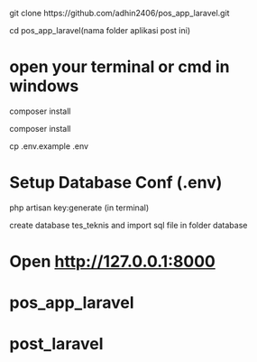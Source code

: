 <p>
    git clone https://github.com/adhin2406/pos_app_laravel.git
</p>

<p>
    cd pos_app_laravel(nama folder aplikasi post ini)
</p>

# open your terminal or cmd in windows

<p>
    composer install
</p>

<p>
  composer install
</p>

<p>
    cp .env.example .env 
</p>

# Setup Database Conf (.env)

php artisan key:generate (in terminal)

create database tes_teknis
and import sql file in folder database

# Open http://127.0.0.1:8000
# pos_app_laravel
# post_laravel
